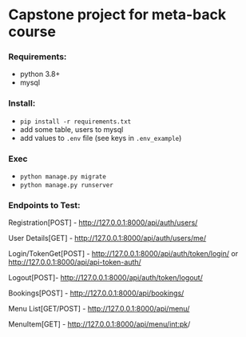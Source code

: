 # Capstone project for meta-back course

### Requirements:
- python 3.8+
- mysql

### Install:
- `pip install -r requirements.txt`
- add some table, users to mysql
- add values to `.env` file (see keys in `.env_example`)

### Exec
- `python manage.py migrate`
- `python manage.py runserver`


### Endpoints to Test:

Registration[POST] - http://127.0.0.1:8000/api/auth/users/

User Details[GET] - http://127.0.0.1:8000/api/auth/users/me/

Login/TokenGet[POST] - http://127.0.0.1:8000/api/auth/token/login/ or http://127.0.0.1:8000/api/api-token-auth/

Logout[POST]- http://127.0.0.1:8000/api/auth/token/logout/

Bookings[POST] - http://127.0.0.1:8000/api/bookings/

Menu List[GET/POST] - http://127.0.0.1:8000/api/menu/

MenuItem[GET] - http://127.0.0.1:8000/api/menu/<int:pk>/
